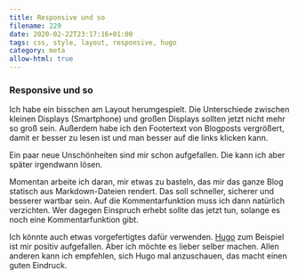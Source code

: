 ```yaml
---
title: Responsive und so
filename: 229
date: 2020-02-22T23:17:16+01:00
tags: css, style, layout, responsive, hugo
category: meta
allow-html: true
---
```

### Responsive und so
<p>Ich habe ein bisschen am Layout herumgespielt. Die Unterschiede zwischen kleinen Displays (Smartphone) und großen Displays sollten jetzt nicht mehr so groß sein. Außerdem habe ich den Footertext von Blogposts vergrößert, damit er besser zu lesen ist und man besser auf die links klicken kann.</p>
<p>Ein paar neue Unschönheiten sind mir schon aufgefallen. Die kann ich aber später irgendwann lösen.</p>
<p>Momentan arbeite ich daran, mir etwas zu basteln, das mir das ganze Blog statisch aus Markdown-Dateien rendert. Das soll schneller, sicherer und besserer wartbar sein. Auf die Kommentarfunktion muss ich dann natürlich verzichten. Wer dagegen Einspruch erhebt sollte das jetzt tun, solange es noch eine Kommentarfunktion gibt.</p>
<p>Ich könnte auch etwas vorgefertigtes dafür verwenden. <a href="https://gohugo.io/">Hugo</a> zum Beispiel ist mir positiv aufgefallen. Aber ich möchte es lieber selber machen. Allen anderen kann ich empfehlen, sich Hugo mal anzuschauen, das macht einen guten Eindruck.</p>
